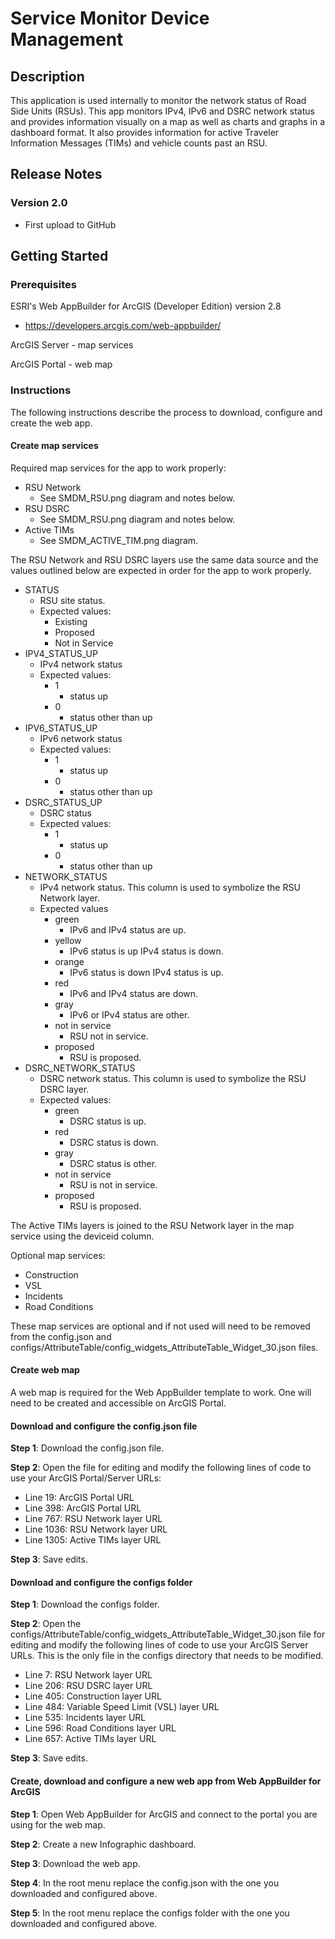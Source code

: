 # Service Monitor Device Management

## Description

This application is used internally to monitor the network status of Road Side Units (RSUs). This app monitors IPv4, IPv6 and DSRC network status and provides information visually on a map as well as charts and graphs in a dashboard format. It also provides information for active Traveler Information Messages (TIMs) and vehicle counts past an RSU.

## Release Notes

### Version 2.0
- First upload to GitHub

## Getting Started

### Prerequisites
ESRI's Web AppBuilder for ArcGIS (Developer Edition) version 2.8
- https://developers.arcgis.com/web-appbuilder/

ArcGIS Server - map services

ArcGIS Portal - web map

### Instructions

The following instructions describe the process to download, configure and create the web app.

#### Create map services
Required map services for the app to work properly:
- RSU Network
  - See SMDM_RSU.png diagram and notes below.
- RSU DSRC
  - See SMDM_RSU.png diagram and notes below.
- Active TIMs
  - See SMDM_ACTIVE_TIM.png diagram.

The RSU Network and RSU DSRC layers use the same data source and the values outlined below are expected in order for the app to work properly. 
- STATUS
  - RSU site status.
  - Expected values:
    - Existing
    - Proposed
    - Not in Service
- IPV4_STATUS_UP
  - IPv4 network status
  - Expected values:
    - 1
      - status up
    - 0
      - status other than up
- IPV6_STATUS_UP
  - IPv6 network status
  - Expected values:
    - 1
      - status up
    - 0
      - status other than up
- DSRC_STATUS_UP
  - DSRC status
  - Expected values:
    - 1
      - status up
    - 0
      - status other than up
- NETWORK_STATUS
  - IPv4 network status. This column is used to symbolize the RSU Network layer.
  - Expected values
    - green
      - IPv6 and IPv4 status are up.
    - yellow
      - IPv6 status is up IPv4 status is down.
    - orange
      - IPv6 status is down IPv4 status is up.
    - red
      - IPv6 and IPv4 status are down.
    - gray
      - IPv6 or IPv4 status are other.
    - not in service
      - RSU not in service.
    - proposed
      - RSU is proposed.
- DSRC_NETWORK_STATUS
  - DSRC network status. This column is used to symbolize the RSU DSRC layer.
  - Expected values:
    - green
      - DSRC status is up.
    - red
      - DSRC status is down.
    - gray
      - DSRC status is other.
    - not in service
      - RSU is not in service.
    - proposed
      - RSU is proposed.
      
The Active TIMs layers is joined to the RSU Network layer in the map service using the deviceid column.

Optional map services:
- Construction
- VSL
- Incidents
- Road Conditions

These map services are optional and if not used will need to be removed from the config.json and configs/AttributeTable/config_widgets_AttributeTable_Widget_30.json files.

#### Create web map
A web map is required for the Web AppBuilder template to work. One will need to be created and accessible on ArcGIS Portal.

#### Download and configure the config.json file
**Step 1**: Download the config.json file.

**Step 2**: Open the file for editing and modify the following lines of code to use your ArcGIS Portal/Server URLs:
  - Line 19: ArcGIS Portal URL
  - Line 398: ArcGIS Portal URL
  - Line 767: RSU Network layer URL
  - Line 1036: RSU Network layer URL
  - Line 1305: Active TIMs layer URL
 
 **Step 3**: Save edits.

#### Download and configure the configs folder
**Step 1**: Download the configs folder.

**Step 2**: Open the configs/AttributeTable/config_widgets_AttributeTable_Widget_30.json file for editing and modify the following lines of code to use your ArcGIS Server URLs. This is the only file in the configs directory that needs to be modified.
  - Line 7: RSU Network layer URL
  - Line 206: RSU DSRC layer URL
  - Line 405: Construction layer URL
  - Line 484: Variable Speed Limit (VSL) layer URL
  - Line 535: Incidents layer URL
  - Line 596: Road Conditions layer URL
  - Line 657: Active TIMs layer URL
 
 **Step 3**: Save edits.

#### Create, download and configure a new web app from Web AppBuilder for ArcGIS
**Step 1**: Open Web AppBuilder for ArcGIS and connect to the portal you are using for the web map.

**Step 2**: Create a new Infographic dashboard.

**Step 3**: Download the web app.

**Step 4**: In the root menu replace the config.json with the one you downloaded and configured above.

**Step 5**: In the root menu replace the configs folder with the one you downloaded and configured above.
